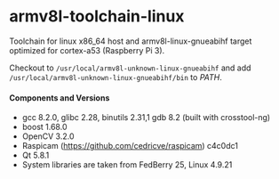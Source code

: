 # armv8l-toolchain-linux
Toolchain for linux x86_64 host and armv8l-linux-gnueabihf target optimized for cortex-a53 (Raspberry Pi 3).

Checkout to `/usr/local/armv8l-unknown-linux-gnueabihf` and add `/usr/local/armv8l-unknown-linux-gnueabihf/bin` to *PATH*.

#### Components and Versions
* gcc 8.2.0, glibc 2.28, binutils 2.31,1 gdb 8.2 (built with crosstool-ng)
* boost 1.68.0
* OpenCV 3.2.0
* Raspicam (https://github.com/cedricve/raspicam) c4c0dc1
* Qt 5.8.1
* System libraries are taken from FedBerry 25, Linux 4.9.21

